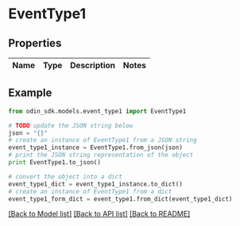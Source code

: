 # EventType1


## Properties

Name | Type | Description | Notes
------------ | ------------- | ------------- | -------------

## Example

```python
from odin_sdk.models.event_type1 import EventType1

# TODO update the JSON string below
json = "{}"
# create an instance of EventType1 from a JSON string
event_type1_instance = EventType1.from_json(json)
# print the JSON string representation of the object
print EventType1.to_json()

# convert the object into a dict
event_type1_dict = event_type1_instance.to_dict()
# create an instance of EventType1 from a dict
event_type1_form_dict = event_type1.from_dict(event_type1_dict)
```
[[Back to Model list]](../README.md#documentation-for-models) [[Back to API list]](../README.md#documentation-for-api-endpoints) [[Back to README]](../README.md)


